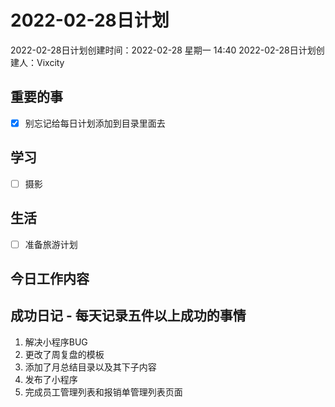 # 2022-02-28日计划

2022-02-28日计划创建时间：2022-02-28 星期一  14:40
2022-02-28日计划创建人：Vixcity

## 重要的事
- [x] 别忘记给每日计划添加到目录里面去

## 学习
- [ ] 摄影

## 生活
- [ ] 准备旅游计划

## 今日工作内容

## 成功日记 - 每天记录五件以上成功的事情
1. 解决小程序BUG
2. 更改了周复盘的模板
3. 添加了月总结目录以及其下子内容
4. 发布了小程序
5.  完成员工管理列表和报销单管理列表页面